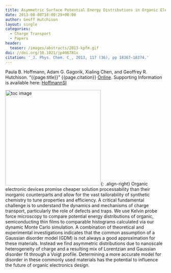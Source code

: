 ```yaml
---
title: Asymmetric Surface Potential Energy Distributions in Organic Electronic Materials via KPFM
date: 2013-08-08T18:00:29+00:00
author: Geoff Hutchison
layout: single
categories:
  - Charge Transport
  - Papers
header:
  teaser: /images/abstracts/2013-kpfm.gif
doi: //doi.org/10.1021/jp406781x
citation: '_J. Phys. Chem. C_, 2013, 117 (36), pp 18367–18374.'
---
```

Paula B. Hoffmann, Adam G. Gagorik, Xialing Chen, and Geoffrey R. Hutchison. &#8220;{{page.title}}&#8221; {{page.citation}} [Online]({{page.doi}}). Supporting Information is available here: [HoffmannSI](http://pubs.acs.org/doi/suppl/10.1021/jp406781x)

<!--more-->

<img alt="toc image" src="{{ page.header.teaser }}" width="300 px">{: .align-right} Organic electronic devices promise cheaper solution processability than their inorganic counterparts and allow for the vast tailorability of synthetic chemistry to tune properties and efficiency. A critical fundamental challenge is to understand the dynamics and mechanisms of charge transport, particularly the role of defects and traps. We use Kelvin probe force microscopy to compare potential energy distributions of organic, semiconducting thin films to comparable histograms calculated via our dynamic Monte Carlo simulation. A combination of theoretical and experimental investigations indicates that the common assumption of a Gaussian disorder model (GDM) is not always a good approximation for these materials. Instead we find asymmetric distributions due to nanoscale heterogeneity of charge and a resulting mix of Lorentzian and Gaussian disorder fit through a Voigt profile. Determining a more accurate model for disorder in these commonly used materials has the potential to influence the future of organic electronics design.
